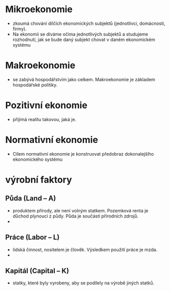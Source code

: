 # Mikroekonomie
* zkoumá chování dílčích ekonomických subjektů (jednotlivci, domácnosti, firmy). 
* Na ekonomii se díváme očima jednotlivých subjektů a studujeme rozhodnutí, jak se bude daný subjekt chovat v daném ekonomickém systému

# Makroekonomie 
* se zabývá hospodářstvím jako celkem. Makroekonomie je základem hospodářské politiky.

# Pozitivní ekonomie
* přijímá realitu takovou, jaká je.

# Normativní ekonomie
* Cílem normativní ekonomie je konstruovat předobraz dokonalejšího ekonomického systému

# výrobní faktory

## Půda (Land – A) 
* produktem přírody, ale není volným statkem. Pozemková renta je důchod plynoucí z půdy. Půda je součástí přírodních zdrojů.
* 
## Práce (Labor – L) 
* lidská činnost, nositelem je člověk. Výsledkem použití práce je mzda.
* 
## Kapitál (Capital – K) 
* statky, které byly vyrobeny, aby se podílely na výrobě jiných statků.
